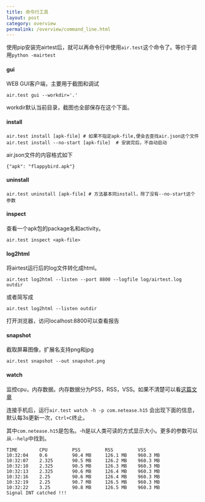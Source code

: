 ```yaml
--- 
title: 命令行工具
layout: post
category: overview
permalink: /overview/command_line.html
---
```


使用pip安装完airtest后，就可以再命令行中使用`air.test`这个命令了。等价于调用`python -mairtest`

#### gui
WEB GUI客户端，主要用于截图和调试

    air.test gui --workdir='.' 

workdir默认当前目录，截图也全部保存在这个下面。

#### install
	air.test install [apk-file] # 如果不指定apk-file,便会去查找air.json这个文件
	air.test install --no-start [apk-file]  # 安装完后，不自动启动

air.json文件的内容格式如下

	{"apk": "flappybird.apk"}

#### uninstall
	air.test uninstall [apk-file] # 方法基本同install，除了没有--no-start这个参数

#### inspect
查看一个apk包的package名和activity。

	air.test inspect <apk-file>

#### log2html
将airtest运行后的log文件转化成html。

	air.test log2html --listen --port 8800 --logfile log/airtest.log outdir

或者简写成

	air.test log2html --listen outdir

打开浏览器，访问localhost:8800可以查看报告

#### snapshot
截取屏幕图像，扩展名支持png和jpg

	air.test snapshot --out snapshot.png

#### watch
监控cpu，内存数据。内存数据分为PSS，RSS，VSS。如果不清楚可以看[这篇文章](/wikipedia/memory.html)

连接手机后，运行`air.test watch -h -p com.netease.h15` 会出现下面的信息，默认每3s更新一次，`Ctrl+C`终止。

其中`com.netease.h15`是包名。-h是以人类可读的方式显示大小。更多的参数可以从`--help`中找到。


    TIME        CPU         PSS         RSS         VSS
    10:32:04    0.6         90.4 MB     126.1 MB    960.3 MB
    10:32:07    2.325       90.5 MB     126.2 MB    960.3 MB
    10:32:10    2.325       90.5 MB     126.3 MB    960.3 MB
    10:32:13    2.325       90.6 MB     126.4 MB    960.3 MB
    10:32:16    2.25        90.6 MB     126.4 MB    960.3 MB
    10:32:19    2.25        90.7 MB     126.5 MB    960.3 MB
    10:32:22    3.25        90.8 MB     126.5 MB    960.3 MB
    Signal INT catched !!!

